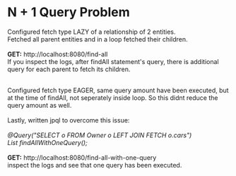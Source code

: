 # N + 1 Query Problem
Configured fetch type LAZY of a relationship of 2 entities. <br/> 
Fetched all parent entities and in a loop fetched their children. <br/><br/>
**GET:** http://localhost:8080/find-all <br/>
If you inspect the logs, after findAll statement's query, there is additional 
query for each parent to fetch its children. <br/> <br/>

Configured fetch type EAGER, same query amount have been executed, but at the 
time of findAll, not seperately inside loop. So this didnt reduce the query amount as well.<br/><br/>
Lastly, written jpql to overcome this issue: <br/><br/>
_@Query("SELECT o FROM Owner o LEFT JOIN FETCH o.cars") <br/>
List<Owner> findAllWithOneQuery();_<br/><br/>
**GET:** http://localhost:8080/find-all-with-one-query <br/>
inspect the logs and see that one query has been executed.
